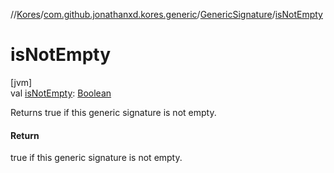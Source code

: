 //[Kores](../../../index.md)/[com.github.jonathanxd.kores.generic](../index.md)/[GenericSignature](index.md)/[isNotEmpty](is-not-empty.md)

# isNotEmpty

[jvm]\
val [isNotEmpty](is-not-empty.md): [Boolean](https://kotlinlang.org/api/latest/jvm/stdlib/kotlin/-boolean/index.html)

Returns true if this generic signature is not empty.

#### Return

true if this generic signature is not empty.
